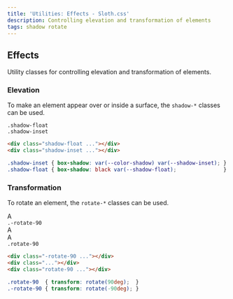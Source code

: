 ```yaml
---
title: 'Utilities: Effects - Sloth.css'
description: Controlling elevation and transformation of elements
tags: shadow rotate
---
```


## Effects

Utility classes for controlling elevation and transformation of elements.

### Elevation

To make an element appear over or inside a surface, the `shadow-*` classes can be used.

<div class="demo flex items-start gap-4">
  <div class="flex-col gap-2 items-center justify-center bg-muted p-4 rounded relative">
    <div class="bg-accent rounded">
      <div class="shadow-float m-8 bg-accent-variant flex-center rounded h-8 w-8 font-mono font-bold"></div>
    </div>
    <code>.shadow-float</code>
  </div>
  <div class="flex-col gap-2 items-center justify-center bg-muted p-4 rounded relative">
    <div class="bg-accent rounded">
      <div class="shadow-inset m-8 bg-accent-variant flex-center rounded h-8 w-8 font-mono font-bold"></div>
    </div>
    <code>.shadow-inset</code>
  </div>
</div>

```html
<div class="shadow-float ..."></div>
<div class="shadow-inset ..."></div>
```

```css
.shadow-inset { box-shadow: var(--color-shadow) var(--shadow-inset); }
.shadow-float { box-shadow: black var(--shadow-float);               }
```

### Transformation

To rotate an element, the `rotate-*` classes can be used.

<div class="demo flex items-start gap-4">
  <div class="flex-col gap-2 items-center justify-center bg-muted p-4 rounded relative">
    <div class="bg-accent rounded">
      <div class="-rotate-90 text-light m-8 bg-accent-variant flex-center rounded h-8 w-8 font-mono font-bold">A</div>
    </div>
    <code>.-rotate-90</code>
  </div>
  <div class="flex-col gap-2 items-center justify-center bg-muted p-4 rounded relative">
    <div class="bg-accent rounded">
      <div class="text-light m-8 bg-accent-variant flex-center rounded h-8 w-8 font-mono font-bold">A</div>
    </div>
  </div>
  <div class="flex-col gap-2 items-center justify-center bg-muted p-4 rounded relative">
    <div class="bg-accent rounded">
      <div class="rotate-90 text-light m-8 bg-accent-variant flex-center rounded h-8 w-8 font-mono font-bold">A</div>
    </div>
    <code>.rotate-90</code>
  </div>
</div>

```html
<div class="-rotate-90 ..."></div>
<div class="..."></div>
<div class="rotate-90 ..."></div>
```

```css
.rotate-90  { transform: rotate(90deg);  }
.-rotate-90 { transform: rotate(-90deg); }
```
